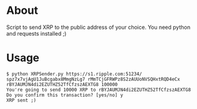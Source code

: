 About
=====

Script to send XRP to the public address of your choice.
You need python and requests installed ;)

Usage
=====

    $ python XRPSender.py https://s1.ripple.com:51234/ spz7x7vjAgU1JuBcgabx8MmgNzLg7 rMmTCjGFRWPz8S2zAUUoNVSQHxtRQD4eCx rBYJAUMJN4di2EZUTHZ52TfCfzszAEXTG8 100000
    You're going to send 10000 XRP to rBYJAUMJN4di2EZUTHZ52TfCfzszAEXTG8
    Do you confirm this transaction? [yes/no] y
    XRP sent ;)
